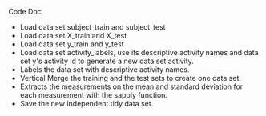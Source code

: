 Code Doc

* Load data set subject_train and subject_test 
* Load data set X_train and X_test 
* Load data set y_train and y_test
* Load data set activity_labels, use its descriptive activity names and data set y's activity id to generate a new data set activity.
* Labels the data set with descriptive activity names. 
* Vertical Merge the training and the test sets to create one data set.
* Extracts the measurements on the mean and standard deviation for each measurement with the sapply function.
* Save the new independent tidy data set.

